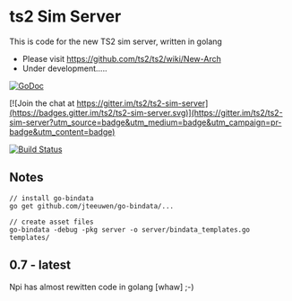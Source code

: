 ts2 Sim Server
====================================

This is code for the new TS2 sim server, written in golang

- Please visit https://github.com/ts2/ts2/wiki/New-Arch
- Under development.....

[![GoDoc](https://godoc.org/github.com/ts2/ts2-sim-server?status.svg)](https://godoc.org/github.com/ts2/ts2-sim-server)

[![Join the chat at https://gitter.im/ts2/ts2-sim-server](https://badges.gitter.im/ts2/ts2-sim-server.svg)](https://gitter.im/ts2/ts2-sim-server?utm_source=badge&utm_medium=badge&utm_campaign=pr-badge&utm_content=badge)


[![Build Status](https://secure.travis-ci.org/ts2/ts2-sim-server.svg?branch=pedro-dev)](http://travis-ci.org/revel/revel) 

Notes
-------------

```
// install go-bindata 
go get github.com/jteeuwen/go-bindata/...

// create asset files
go-bindata -debug -pkg server -o server/bindata_templates.go templates/
```

0.7 - latest
--------------------
Npi has almost rewitten code in golang [whaw] ;-)
